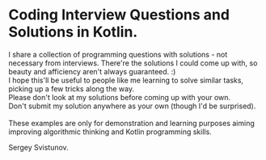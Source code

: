 # Coding Interview Questions and Solutions in Kotlin.
I share a collection of programming questions with solutions - not necessary from interviews. There're the solutions I could come up with, so beauty and afficiency aren't always guaranteed. :) 
<br> I hope this'll be useful to people like me learning to solve similar tasks, picking up a few tricks along the way.
<br>
Please don't look at my solutions before coming up with your own. <br>
Don't submit my solution anywhere as your own (though I'd be surprised). <br>
<br>
These examples are only for demonstration and learning purposes aiming improving algorithmic thinking and Kotlin programming skills. 

Sergey Svistunov.
